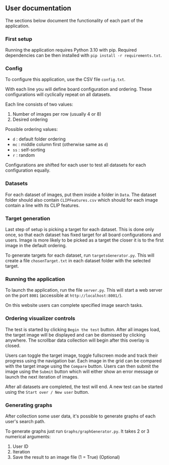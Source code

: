 ## User documentation

The sections below document the functionality of each part of the application.

### First setup

Running the application requires Python 3.10 with pip. Required dependencies can be then installed with `pip install -r requirements.txt`.

### Config

To configure this application, use the CSV file `config.txt`.

With each line you will define board configuration and ordering. These configurations will cyclically repeat on all datasets.

Each line consists of two values:
1) Number of images per row (usually 4 or 8)
2) Desired ordering

Possible ordering values:
- `d` : default folder ordering
- `mc` : middle column first (otherwise same as `d`)
- `ss` : self-sorting
- `r` : random

Configurations are shifted for each user to test all datasets for each configuration equally.

### Datasets

For each dataset of images, put them inside a folder in `Data`. The dataset folder should also contain `CLIPFeatures.csv` which should for each image contain a line with its CLIP features.

### Target generation

Last step of setup is picking a target for each dataset. This is done only once, so that each dataset has fixed target for all board configurations and users. Image is more likely to be picked as a target the closer it is to the first image in the default ordering.

To generate targets for each dataset, run `targetsGenerator.py`. This will create a file `chosenTarget.txt` in each dataset folder with the selected target.

### Running the application

To launch the application, run the file `server.py`. This will start a web server on the port `8001` (accessible at `http://localhost:8001/`).

On this website users can complete specified image search tasks.

### Ordering visualizer controls

The test is started by clicking `Begin the test` button. After all images load, the target image will be displayed and can be dismissed by clicking anywhere. The scrollbar data collection will begin after this overlay is closed.

Users can toggle the target image, toggle fullscreen mode and track their progress using the navigation bar. Each image in the grid can be compared with the target image using the `Compare` button. Users can then submit the image using the `Submit` button which will either show an error message or launch the next iteration of images.

After all datasets are completed, the test will end. A new test can be started using the `Start over / New user` button.

### Generating graphs

After collection some user data, it's possible to generate graphs of each user's search path.

To generate graphs just run `Graphs/graphGenerator.py`. It takes 2 or 3 numerical arguments:
1) User ID
2) Iteration
3) Save the result to an image file (1 = True) (Optional)